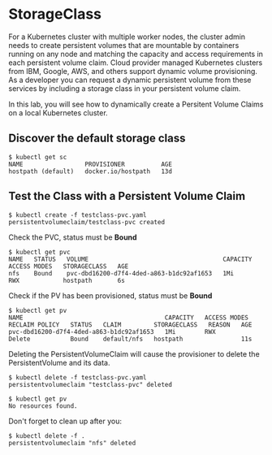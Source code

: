 # StorageClass

For a Kubernetes cluster with multiple worker nodes, the cluster admin needs to create persistent volumes that are mountable by containers running on any node and matching the capacity and access requirements in each persistent volume claim. Cloud provider managed Kubernetes clusters from IBM, Google, AWS, and others support dynamic volume provisioning. As a developer you can request a dynamic persistent volume from these services by including a storage class in your persistent volume claim.

In this lab, you will see how to dynamically create a Persitent Volume Claims on a local Kubernetes cluster.


## Discover the default storage class


```console
$ kubectl get sc          
NAME                 PROVISIONER          AGE
hostpath (default)   docker.io/hostpath   13d
```


## Test the Class with a Persistent Volume Claim

```console
$ kubectl create -f testclass-pvc.yaml 
persistentvolumeclaim/testclass-pvc created
```

Check the PVC, status must be **Bound**

```console
$ kubectl get pvc
NAME   STATUS   VOLUME                                     CAPACITY   ACCESS MODES   STORAGECLASS   AGE
nfs    Bound    pvc-dbd16200-d7f4-4ded-a863-b1dc92af1653   1Mi        RWX            hostpath       6s
```

Check if the PV has been provisioned, status must be **Bound**

```console
$ kubectl get pv
NAME                                       CAPACITY   ACCESS MODES   RECLAIM POLICY   STATUS   CLAIM         STORAGECLASS   REASON   AGE
pvc-dbd16200-d7f4-4ded-a863-b1dc92af1653   1Mi        RWX            Delete           Bound    default/nfs   hostpath                11s
```

Deleting the PersistentVolumeClaim will cause the provisioner to delete the PersistentVolume and its data.

```console
$ kubectl delete -f testclass-pvc.yaml 
persistentvolumeclaim "testclass-pvc" deleted
```

```console
$ kubectl get pv
No resources found.
```

Don't forget to clean up after you:

```console
$ kubectl delete -f .
persistentvolumeclaim "nfs" deleted
```


